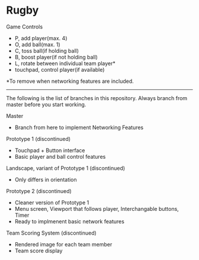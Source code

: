 # Rugby

Game Controls
- P, add player(max. 4)
- O, add ball(max. 1)
- C, toss ball(if holding ball)
- B, boost player(if not holding ball)
- L, rotate between individual team player*
- touchpad, control player(if available)

*To remove when networking features are included.

_____________________________________________________________________________________________________________

The following is the list of branches in this repository. Always branch from master before you start working.

Master
  - Branch from here to implement Networking Features

Prototype 1 (discontinued)
  - Touchpad + Button interface
  - Basic player and ball control features

Landscape, variant of Prototype 1 (discontinued)
  - Only differs in orientation
  
Prototype 2 (discontinued)
  - Cleaner version of Prototype 1
  - Menu screen, Viewport that follows player, Interchangable buttons, Timer
  - Ready to implmenent basic network features
   
Team Scoring System (discontinued)
  - Rendered image for each team member
  - Team score display
